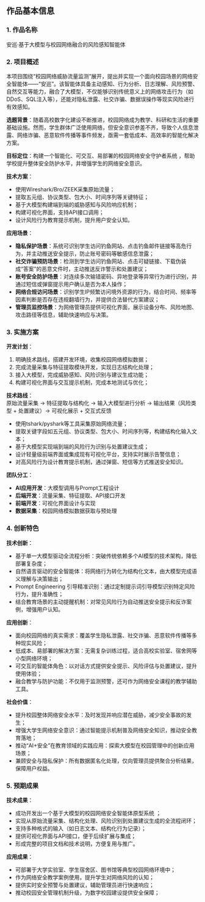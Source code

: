 
## 作品基本信息  

### 1. 作品名称  

安巡·基于大模型与校园网络融合的风险感知智能体  


### 2. 项目概述  

本项目围绕“校园网络威胁流量监测”展开，提出并实现一个面向校园场景的网络安全智能体——“安巡”。该智能体具备主动感知、行为分析、日志理解、风险预警、自然交互等能力，融合了大模型，不仅能够识别传统意义上的网络攻击行为（如DDoS、SQL注入等），还能对隐私泄露、社交诈骗、数据误操作等现实风险进行有效感知。  

**选题背景**：随着高校数字化建设不断推进，校园网络成为教学、科研和生活的重要基础设施。然而，学生群体广泛使用网络，但安全意识参差不齐，导致个人信息泄露、网络诈骗、恶意软件传播等事件频发，亟需一套低成本、高效率的智能化解决方案。  

**目标定位**：构建一个智能化、可交互、易部署的校园网络安全守护者系统 ，帮助学校提升整体安全防护水平，并增强学生的网络安全意识。  

**技术方案**：  

- 使用Wireshark/Bro/ZEEK采集原始流量；  
- 提取五元组、协议类型、包大小、时间序列等关键特征；  
- 基于大模型构建端到端的威胁感知与风险响应机制；  
- 构建可视化界面，支持API接口调用；  
- 设计风险行为教育提示机制，提升用户安全认知。  

**应用场景**：  

- **隐私保护场景**：系统可识别学生访问钓鱼网站、点击钓鱼邮件链接等高危行为，并主动推送安全提示，防止账号密码等敏感信息泄露；  
- **社交诈骗预防场景**：检测到学生访问钓鱼网站、点击可疑链接、下载伪装成“答案”的恶意文件时，主动推送反诈警示和处置建议；  
- **账号安全防护场景**：对连续多次输错密码、异地登录等异常行为进行识别，并通过短信或弹窗提示用户确认是否为本人操作；  
- **网络合规访问场景**：识别学生IP频繁访问境外资源的行为，结合时间、频率等因素判断是否存在违规翻墙行为，并提供合法替代方案建议；  
- **管理员监控场景**：为网络管理员提供可视化界面，展示设备分布、风险地图、攻击路径等信息，辅助快速响应与决策。  


### 3. 实施方案  

**开发计划**：  

1. 明确技术路线，搭建开发环境，收集校园网络模拟数据；  
2. 完成流量采集与特征提取模块开发，实现日志结构化处理；  
3. 接入大模型，完成威胁感知、风险识别与建议生成功能；  
4. 构建可视化界面与交互提示机制，完成本地测试与优化；  

**技术路线**：  
原始流量采集 → 特征提取与结构化 → 输入大模型进行分析 → 输出结果（风险类型 + 处置建议）→ 可视化展示 + 交互式反馈  

- 使用tshark/pyshark等工具采集原始网络流量；  
- 提取关键字段如五元组、协议类型、包大小、时间序列等，构建结构化输入文本；  
- 基于大模型实现端到端的风险行为识别与处置建议生成；  
- 设计轻量级前端界面或集成现有可视化平台，支持实时展示告警信息；  
- 对高风险行为设计教育提示机制，通过弹窗、短信等方式推送安全知识。  

**团队分工**：  

- **AI应用开发**：大模型调用与Prompt工程设计  
- **后端开发**：流量采集、特征提取、API接口开发  
- **前端开发**：可视化界面设计与实现  
- **数据采集**：校园网络模拟数据获取与预处理  


### 4. 创新特色  

**技术创新**：  

- 基于单一大模型驱动全流程分析：突破传统依赖多个AI模型的技术架构，降低部署复杂度；  
- 自然语言驱动的安全智能体：将网络行为转化为结构化文本，由大模型完成语义理解与决策输出；  
- Prompt Engineering 引导精准识别：通过定制提示词引导模型识别特定风险行为，提升准确性；  
- 结合教育场景的主动提醒机制：对常见风险行为自动推送安全提示和反诈案例，增强用户认知。  

**应用创新**：  

- 面向校园网络的真实需求：覆盖学生隐私泄露、社交诈骗、恶意软件传播等多种现实风险；  
- 低成本、易部署的解决方案：无需复杂训练过程，适合高校实验室、宿舍网等小型网络环境；  
- 可交互的智能体角色：以对话方式提供安全提示、风险评估与处置建议，提升使用体验；  
- 融合教学与防护功能：不仅用于监测预警，还可作为网络安全课程的教学辅助工具。  

**社会价值**：  

- 提升校园整体网络安全水平：及时发现并响应潜在威胁，减少安全事故的发生；  
- 增强大学生网络安全意识：通过智能提示机制普及网络安全知识，推动安全教育落地；  
- 推动“AI+安全”在教育领域的实践应用：探索大模型在校园管理中的创新应用场景；  
- 兼顾安全与隐私保护：所有数据匿名化处理，仅向管理员提供聚合分析结果，保障用户权益。  


### 5. 预期成果  

**技术成果**：  

- 成功开发出一个基于大模型的校园网络安全智能体原型系统 ；  
- 实现从原始流量采集、结构化处理、风险识别到处置建议生成的全流程闭环；  
- 支持多种格式的输入（如日志文本、结构化行为记录）；  
- 提供可视化界面与API接口，便于后续扩展与集成；  
- 形成完整的项目文档和技术说明，方便复用与推广。  

**应用成果**：  

- 可部署于大学实验室、学生宿舍区、图书馆等典型校园网络环境中；  
- 作为网络安全教学案例使用，提升学生对网络风险的认知；  
- 提供实时安全预警与处置建议，辅助管理员进行快速响应；  
- 推动校园安全管理机制升级，为数字校园建设提供安全保障；  